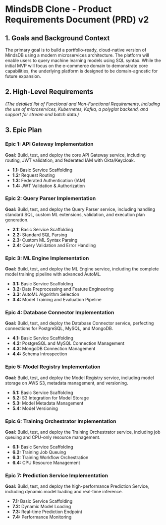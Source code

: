 # MindsDB Clone - Product Requirements Document (PRD) v2

## 1. Goals and Background Context
The primary goal is to build a portfolio-ready, cloud-native version of MindsDB using a modern microservices architecture. The platform will enable users to query machine learning models using SQL syntax. While the initial MVP will focus on the e-commerce domain to demonstrate core capabilities, the underlying platform is designed to be domain-agnostic for future expansion.

## 2. High-Level Requirements
*(The detailed list of Functional and Non-Functional Requirements, including the use of microservices, Kubernetes, Kafka, a polyglot backend, and support for stream and batch data.)*

## 3. Epic Plan

### Epic 1: API Gateway Implementation
**Goal:** Build, test, and deploy the core API Gateway service, including routing, JWT validation, and federated IAM with Okta/Keycloak.
* **1.1:** Basic Service Scaffolding
* **1.2:** Request Routing
* **1.3:** Federated Authentication (IAM)
* **1.4:** JWT Validation & Authorization

### Epic 2: Query Parser Implementation
**Goal:** Build, test, and deploy the Query Parser service, including handling standard SQL, custom ML extensions, validation, and execution plan generation.
* **2.1:** Basic Service Scaffolding
* **2.2:** Standard SQL Parsing
* **2.3:** Custom ML Syntax Parsing
* **2.4:** Query Validation and Error Handling

### Epic 3: ML Engine Implementation
**Goal:** Build, test, and deploy the ML Engine service, including the complete model training pipeline with advanced AutoML.
* **3.1:** Basic Service Scaffolding
* **3.2:** Data Preprocessing and Feature Engineering
* **3.3:** AutoML Algorithm Selection
* **3.4:** Model Training and Evaluation Pipeline

### Epic 4: Database Connector Implementation
**Goal:** Build, test, and deploy the Database Connector service, perfecting connections for PostgreSQL, MySQL, and MongoDB.
* **4.1:** Basic Service Scaffolding
* **4.2:** PostgreSQL and MySQL Connection Management
* **4.3:** MongoDB Connection Management
* **4.4:** Schema Introspection

### Epic 5: Model Registry Implementation
**Goal:** Build, test, and deploy the Model Registry service, including model storage on AWS S3, metadata management, and versioning.
* **5.1:** Basic Service Scaffolding
* **5.2:** S3 Integration for Model Storage
* **5.3:** Model Metadata Management
* **5.4:** Model Versioning

### Epic 6: Training Orchestrator Implementation
**Goal:** Build, test, and deploy the Training Orchestrator service, including job queuing and CPU-only resource management.
* **6.1:** Basic Service Scaffolding
* **6.2:** Training Job Queuing
* **6.3:** Training Workflow Orchestration
* **6.4:** CPU Resource Management

### Epic 7: Prediction Service Implementation
**Goal:** Build, test, and deploy the high-performance Prediction Service, including dynamic model loading and real-time inference.
* **7.1:** Basic Service Scaffolding
* **7.2:** Dynamic Model Loading
* **7.3:** Real-time Prediction Endpoint
* **7.4:** Performance Monitoring